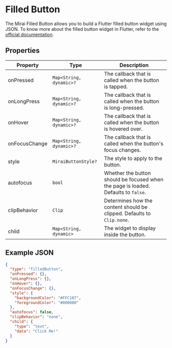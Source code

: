 # Filled Button

The Mirai Filled Button allows you to build a Flutter filled button widget using JSON.
To know more about the filled button widget in Flutter, refer to the [official documentation](https://api.flutter.dev/flutter/material/FilledButton-class.html).

## Properties

| Property       | Type                    | Description                                                                        |
|----------------|-------------------------|------------------------------------------------------------------------------------|
| onPressed      | `Map<String, dynamic>?` | The callback that is called when the button is tapped.                             |
| onLongPress    | `Map<String, dynamic>?` | The callback that is called when the button is long-pressed.                       |
| onHover        | `Map<String, dynamic>?` | The callback that is called when the button is hovered over.                       |
| onFocusChange  | `Map<String, dynamic>?` | The callback that is called when the button's focus changes.                       |
| style          | `MiraiButtonStyle?`     | The style to apply to the button.                                                  |
| autofocus      | `bool`                  | Whether the button should be focused when the page is loaded. Defaults to `false`. |
| clipBehavior   | `Clip`                  | Determines how the content should be clipped. Defaults to `Clip.none`.             |
| child          | `Map<String, dynamic>`  | The widget to display inside the button.                                           |

## Example JSON

```json
{
  "type": "filledButton",
  "onPressed": {},
  "onLongPress": {},
  "onHover": {},
  "onFocusChange": {},
  "style": {
    "backgroundColor": "#FFC107",
    "foregroundColor": "#000000"
  },
  "autofocus": false,
  "clipBehavior": "none",
  "child": {
    "type": "text",
    "data": "Click Me!"
  }
}
```